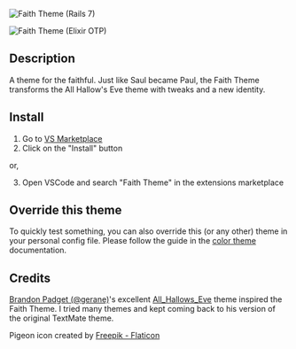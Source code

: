 ![Faith Theme (Rails 7)](/assets/Rails-7.png)

![Faith Theme (Elixir OTP)](/assets/Elixir-OTP.png)

## Description
A theme for the faithful. Just like Saul became Paul, the Faith Theme transforms the All Hallow's Eve theme with tweaks and a new identity.

## Install

1. Go to [VS Marketplace](https://marketplace.visualstudio.com/items?itemName=DubeSoftware.faith-theme)
2. Click on the "Install" button

or,

3. Open VSCode and search "Faith Theme" in the extensions marketplace

## Override this theme

To quickly test something, you can also override this (or any other) theme in your personal config file. Please follow the guide in the [color theme](https://code.visualstudio.com/api/extension-guides/color-theme) documentation.

## Credits
[Brandon Padget (@gerane)](https://github.com/gerane)'s excellent [All_Hallows_Eve](https://github.com/gerane/VSCodeThemes/tree/master/gerane.Theme-All_Hallows_Eve) theme inspired the Faith Theme. I tried many themes and kept coming back to his version of the original TextMate theme.

Pigeon icon created by [Freepik - Flaticon](https://www.flaticon.com/free-icons/pigeon)
